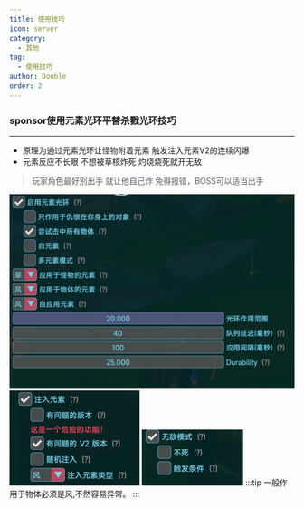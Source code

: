 ```yaml
---
title: 使用技巧
icon: server
category:
  - 其他
tag:
  - 使用技巧
author: Double
order: 2
---
```


### sponsor使用元素光环平替杀戮光环技巧
---
- 原理为通过元素光环让怪物附着元素 触发注入元素V2的连续闪爆
- 元素反应不长眼 不想被草核炸死 灼烧烧死就开无敌
>玩家角色最好别出手 就让他自己炸 免得报错，BOSS可以适当出手 

 ![](image\sponsor-skill-1.png) 
 ![](image\sponsor-skill-2.png) 
 ![](image\sponsor-skill-3.png)
:::tip 一般作用于物体必须是风,不然容易异常。
::: 